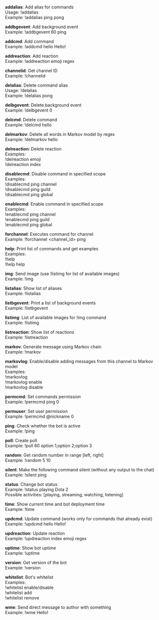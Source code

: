 **addalias**: Add alias for commands  
    Usage: !addalias <command> <alias>  
    Example: !addalias ping pong

**addbgevent**: Add background event  
    Example: !addbgevent 60 ping

**addcmd**: Add command  
    Example: !addcmd hello Hello!

**addreaction**: Add reaction  
    Example: !addreaction emoji regex

**channelid**: Get channel ID  
    Example: !channelid

**delalias**: Delete command alias  
    Usage: !delalias <alias>  
    Example: !delalias pong

**delbgevent**: Delete background event  
    Example: !delbgevent 0

**delcmd**: Delete command  
    Example: !delcmd hello

**delmarkov**: Delete all words in Markov model by regex  
    Example: !delmarkov hello

**delreaction**: Delete reaction  
    Examples:  
        !delreaction emoji  
        !delreaction index

**disablecmd**: Disable command in specified scope  
    Examples:  
        !disablecmd ping channel  
        !disablecmd ping guild  
        !disablecmd ping global

**enablecmd**: Enable command in specified scope  
    Examples:  
        !enablecmd ping channel  
        !enablecmd ping guild  
        !enablecmd ping global

**forchannel**: Executes command for channel  
    Example: !forchannel <channel_id> ping

**help**: Print list of commands and get examples  
    Examples:  
        !help  
        !help help

**img**: Send image (use !listimg for list of available images)  
    Example: !img

**listalias**: Show list of aliases  
    Example: !listalias

**listbgevent**: Print a list of background events  
    Example: !listbgevent

**listimg**: List of available images for !img command  
    Example: !listimg

**listreaction**: Show list of reactions  
    Example: !listreaction

**markov**: Generate message using Markov chain  
    Example: !markov

**markovlog**: Enable/disable adding messages from this channel to Markov model  
    Examples:  
        !markovlog  
        !markovlog enable  
        !markovlog disable

**permcmd**: Set commands permission  
    Example: !permcmd ping 0

**permuser**: Set user permission  
    Example: !permcmd @nickname 0

**ping**: Check whether the bot is active  
    Example: !ping

**poll**: Create poll  
    Example: !poll 60 option 1;option 2;option 3

**random**: Get random number in range [left, right]  
    Example: !random 5 10

**silent**: Make the following command silent (without any output to the chat)  
    Example: !silent ping

**status**: Change bot status  
    Example: !status playing Dota 2  
    Possible activities: [playing, streaming, watching, listening]

**time**: Show current time and bot deployment time  
    Example: !time

**updcmd**: Update command (works only for commands that already exist)  
    Example: !updcmd hello Hello!

**updreaction**: Update reaction  
    Example: !updreaction index emoji regex

**uptime**: Show bot uptime  
    Example: !uptime

**version**: Get version of the bot  
    Example: !version

**whitelist**: Bot's whitelist  
    Examples:  
        !whitelist enable/disable  
        !whitelist add  
        !whitelist remove

**wme**: Send direct message to author with something  
    Example: !wme Hello!
